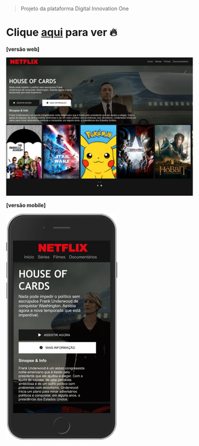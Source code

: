 > Projeto da plataforma Digital Innovation One

# Clique [aqui](https://beatriz-dadalto.github.io/netflix-pagina-clone) para ver :fire:

**[versão web]**

<img src="https://raw.githubusercontent.com/beatriz-dadalto/netflix-pagina-clone/master/versaoWeb.jpg" alt="versao web" width="620">

**[versão mobile]**

<img src="https://raw.githubusercontent.com/beatriz-dadalto/netflix-pagina-clone/master/versaoMobile.gif" alt="versao mobile" width="300">
